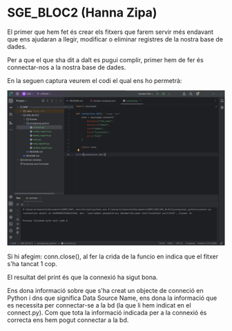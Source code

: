 # SGE_BLOC2 (Hanna Zipa)

El primer que hem fet és crear els fitxers que farem servir més endavant que ens ajudaran a llegir, modificar o eliminar registres de la nostra base de dades. 

Per a que el que sha dit a dalt es pugui complir, primer hem de fer és connectar-nos a la nostra base de dades.

En la seguen captura veurem el codi el qual ens ho permetrà:

![img.png](img.png)

Si hi afegim: conn.close(), al fer la crida de la funcio en indica que el fitxer s'ha tancat 1 cop. 

El resultat del print és que la connexió ha sigut bona.

Ens dona informació sobre que s'ha creat un objecte de conneció en Python i dns que significa Data Source Name, ens dona la informació que es necessita per connectar-se a la bd (la que li hem indicat en el connect.py). 
Com que tota la informació indicada per a la connexió és correcta ens hem pogut connectar a la bd. 






